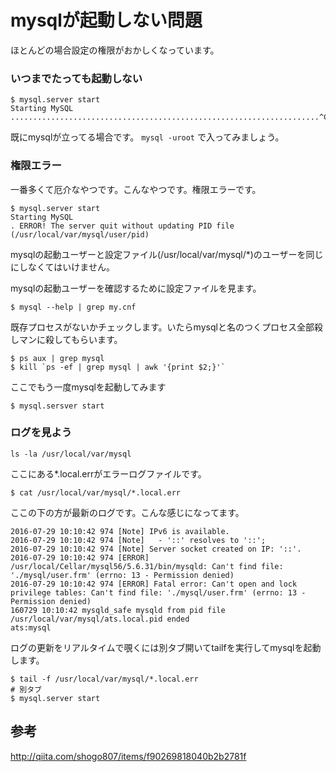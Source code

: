 # mysqlが起動しない問題

ほとんどの場合設定の権限がおかしくなっています。

### いつまでたっても起動しない
```
$ mysql.server start
Starting MySQL
.....................................................................^C
```

既にmysqlが立ってる場合です。 `mysql -uroot` で入ってみましょう。

### 権限エラー
一番多くて厄介なやつです。こんなやつです。権限エラーです。

```
$ mysql.server start
Starting MySQL
. ERROR! The server quit without updating PID file (/usr/local/var/mysql/user/pid)
```

mysqlの起動ユーザーと設定ファイル(/usr/local/var/mysql/*)のユーザーを同じにしなくてはいけません。

mysqlの起動ユーザーを確認するために設定ファイルを見ます。
```
$ mysql --help | grep my.cnf
```

既存プロセスがないかチェックします。いたらmysqlと名のつくプロセス全部殺しマンに殺してもらいます。

```
$ ps aux | grep mysql
$ kill `ps -ef | grep mysql | awk '{print $2;}'`
```

ここでもう一度mysqlを起動してみます
```
$ mysql.sersver start
```

### ログを見よう
```
ls -la /usr/local/var/mysql
```
ここにある*.local.errがエラーログファイルです。

```
$ cat /usr/local/var/mysql/*.local.err
```

ここの下の方が最新のログです。こんな感じになってます。

```
2016-07-29 10:10:42 974 [Note] IPv6 is available.
2016-07-29 10:10:42 974 [Note]   - '::' resolves to '::';
2016-07-29 10:10:42 974 [Note] Server socket created on IP: '::'.
2016-07-29 10:10:42 974 [ERROR] /usr/local/Cellar/mysql56/5.6.31/bin/mysqld: Can't find file: './mysql/user.frm' (errno: 13 - Permission denied)
2016-07-29 10:10:42 974 [ERROR] Fatal error: Can't open and lock privilege tables: Can't find file: './mysql/user.frm' (errno: 13 - Permission denied)
160729 10:10:42 mysqld_safe mysqld from pid file /usr/local/var/mysql/ats.local.pid ended
ats:mysql
```

ログの更新をリアルタイムで覗くには別タブ開いてtailfを実行してmysqlを起動します。
```
$ tail -f /usr/local/var/mysql/*.local.err
# 別タブ
$ mysql.server start
```

## 参考
http://qiita.com/shogo807/items/f90269818040b2b2781f
